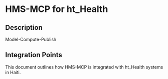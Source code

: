 # HMS-MCP for ht_Health

## Description

Model-Compute-Publish

## Integration Points

This document outlines how HMS-MCP is integrated with ht_Health systems in Haiti.
